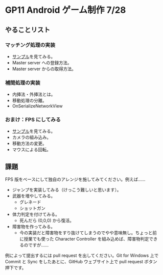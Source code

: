 # GP11 Android ゲーム制作 7/28

## やることリスト

### マッチング処理の実装
  - [サンプル](http://keijiro.github.com/gp11-android-0728/demo.html)を見てみる。
  - Master server への登録方法。
  - Master server からの取得方法。

### 補間処理の実装
  - 内挿法・外挿法とは。
  - 移動処理の分離。
  - OnSerializeNetworkView

### おまけ：FPS にしてみる
  - [サンプル](http://keijiro.github.com/gp11-android-0728/demo-fps.html)を見てみる。
  - カメラの組み込み。
  - 移動方法の変更。
  - マウスによる回転。

## 課題
FPS 版をベースにして独自のアレンジを施してみてください。例えば……

  - ジャンプを実装してみる（けっこう難しいと思います）。
  - 武器を増やしてみる。
    - グレネード
    - ショットガン
  - 体力判定を付けてみる。
    - 死んだら (0,0,0) から復活。
  - 障害物を作ってみる。
    - 今の実装だと障害物をすり抜けてしまうのでやや意味無し。ちょっと前に授業でも使った Character Controller を組み込めば、障害物判定できるのですが……

例によって提出するには pull request を出してください。Git for Windows 上で Commit と Sync をしたあとに、GitHub ウェブサイト上で pull request ボタン押下です。
